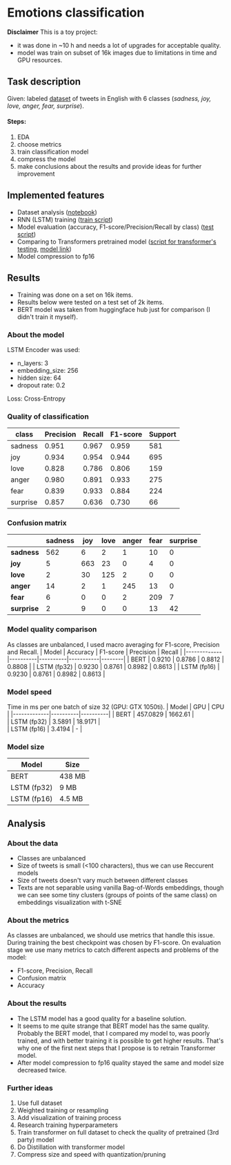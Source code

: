 # Emotions classification
__Disclaimer__
This is a toy project: 
- it was done in ~10 h and needs a lot of upgrades for acceptable quality.
- model was train on subset of 16k images due to limitations in time and GPU resources.

## Task description
Given: labeled [dataset](https://huggingface.co/datasets/dair-ai/emotion) of tweets in English with 6 classes (*_sadness, joy, love, anger, fear, surprise_*).
#### Steps:
1. EDA
2. choose metrics
3. train classification model
4. compress the model
5. make conclusions about the results and provide ideas for further improvement

## Implemented features
- Dataset analysis ([notebook](EmotionsClassification_EDA.ipynb))
- RNN (LSTM) training ([train script](train.py))
- Model evaluation (accuracy, F1-score/Precision/Recall by class) ([test script](test.py))
- Comparing to Transformers pretrained model ([script for transformer's testing](test_transformer.py), [model link](https://huggingface.co/Vasanth/bert-base-uncased-finetuned-emotion))
- Model compression to fp16
 
## Results
- Training was done on a set on 16k items.
- Results below were tested on a test set of 2k items.
- BERT model was taken from huggingface hub just for comparison (I didn't train it myself).

### About the model
LSTM Encoder was used:
- n_layers: 3
- embedding_size: 256
- hidden size: 64
- dropout rate: 0.2

Loss: Cross-Entropy

### Quality of classification
| class    |   Precision |   Recall |   F1-score |   Support |
|----------|-------------|----------|------------|-----------|
| sadness  |       0.951 |    0.967 |      0.959 |       581 |
| joy      |       0.934 |    0.954 |      0.944 |       695 |
| love     |       0.828 |    0.786 |      0.806 |       159 |
| anger    |       0.980 |    0.891 |      0.933 |       275 |
| fear     |       0.839 |    0.933 |      0.884 |       224 |
| surprise |       0.857 |    0.636 |      0.730 |        66 |

### Confusion matrix
|     |   sadness |   joy |   love |   anger |   fear |   surprise |
|----------|-----------|-------|--------|---------|--------|------------|
| **sadness**  |       562 |     6 |      2 |       1 |     10 |          0 |
| **joy**      |         5 |   663 |     23 |       0 |      4 |          0 |
| **love**     |         2 |    30 |    125 |       2 |      0 |          0 |
| **anger**    |        14 |     2 |      1 |     245 |     13 |          0 |
| **fear**     |         6 |     0 |      0 |       2 |    209 |          7 |
| **surprise** |         2 |     9 |      0 |       0 |     13 |         42 |

### Model quality comparison
As classes are unbalanced, I used macro averaging for F1-score, Precision and Recall.
| Model       | Accuracy | F1-score | Precision | Recall |
|-------------|----------|----------|-----------|--------|
| BERT        | 0.9210   | 0.8786   |   0.8812  | 0.8808 |
| LSTM (fp32) | 0.9230   | 0.8761   |   0.8982  | 0.8613 |
| LSTM (fp16) | 0.9230   | 0.8761   |   0.8982  | 0.8613 |

### Model speed
Time in ms per one batch of size 32 (GPU: GTX 1050ti).
| Model       |    GPU   |   CPU    | 
|-------------|----------|----------|
| BERT        | 457.0829 | 1662.61  |       
| LSTM (fp32) |  3.5891  | 18.9171  |       
| LSTM (fp16) |  3.4194  |    -     |    

### Model size
| Model       |   Size   |   
|-------------|----------|
| BERT        |  438 MB  |     
| LSTM (fp32) |   9 MB   |        
| LSTM (fp16) |  4.5 MB  |   

## Analysis
### About the data
- Classes are unbalanced 
- Size of tweets is small (<100 characters), thus we can use Reccurent models
- Size of tweets doesn't vary much between different classes
- Texts are not separable using vanilla Bag-of-Words embeddings, though we can see some tiny clusters (groups of points of the same class) on embeddings visualization with t-SNE

### About the metrics
As classes are unbalanced, we should use metrics that handle this issue. 
During training the best checkpoint was chosen by F1-score.
On evaluation stage we use many metrics to catch different aspects and problems of the model:
- F1-score, Precision, Recall
- Confusion matrix
- Accuracy

### About the results
- The LSTM model has a good quality for a baseline solution.
- It seems to me quite strange that BERT model has the same quality. Probably the BERT model,  that I compared my model to, was poorly trained, and with better training it is possible to get higher results. That's why one of the first next steps that I propose is to retrain Transformer model.
- After model compression to fp16 quality stayed the same and model size decreased twice.

### Further ideas
1. Use full dataset
2. Weighted training or resampling
2. Add visualization of training process
3. Research training hyperparameters
2. Train transformer on full dataset to check the quality of pretrained (3rd party) model
3. Do Distillation with transformer model
4. Compress size and speed with quantization/pruning
